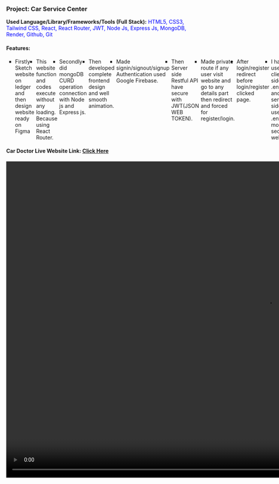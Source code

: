 ﻿<h3>Project: Car Service Center</h3>
<p><b>Used Language/Library/Frameworks/Tools (Full Stack):</b> <span style="color:blue;">HTML5, CSS3, Tailwind CSS, React, React Router, JWT, Node Js, Express Js, MongoDB, Render, Github, Git</span></p>
<h4>Features:</h4>
<ul type="square" style="display:flex; gap:5px; margin-bottom:10px;">
  <li>Firstly Sketch website on ledger and then design website ready on Figma</li>
  <li>This website function and codes execute without any loading. Because using React Router.</li>
  <li>Secondly did mongoDB CURD operation connection with Node js and Express js.</li>
  <li>Then developed complete frontend design and well smooth animation.</li>
  <li>Made signin/signout/signup Authentication used Google Firebase.</li>
  <li>Then Server side Restful API have secure with JWT(JSON WEB TOKEN).</li>
  <li>Made private route if any user visit website and go to any details part then redirect and forced for register/login.</li>
  <li>After login/register redirect before login/register clicked page.</li>
  <li>I have used on client side .env.local and server side used .env for more secure website.</li>
  <li>Then saved server side code privately and client side code publicly.</li>
  <li>Server side deploy on Render.</li>
  <li>Client side deploy on firebase hosting.</li>
</ul>
<div style="margin-bottom:20px;"><h4>Car Doctor Live Website Link: <a href="https://cars-doctor-54bba.web.app/" target="_blank">Click Here</h4></a></div>
<video width="1398" height="850" controls>
  <source src="live_video.mp4" type="video/mp4" poster="cover-img.JPG" controls>
</video>
 
 
